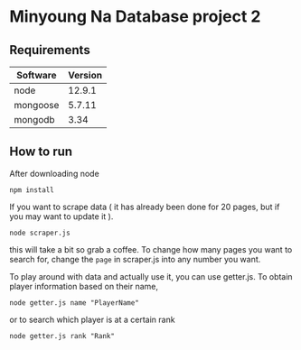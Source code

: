 # Minyoung Na Database project 2

## Requirements

| Software | Version |
| ------ | ----------- |
| node   | 12.9.1 |
| mongoose | 5.7.11 |
| mongodb    | 3.34 |

## How to run

After downloading node

    npm install

If you want to scrape data ( it has already been done for 20 pages, but if you may want to update it  ). 

    node scraper.js

this will take a bit so grab a coffee. To change how many pages you want to search for, change the `page` in scraper.js
into any number you want.

To play around with data and actually use it, you can use getter.js. To obtain player information
based on their name,

    node getter.js name "PlayerName"

or to search which player is at a certain rank

    node getter.js rank "Rank"